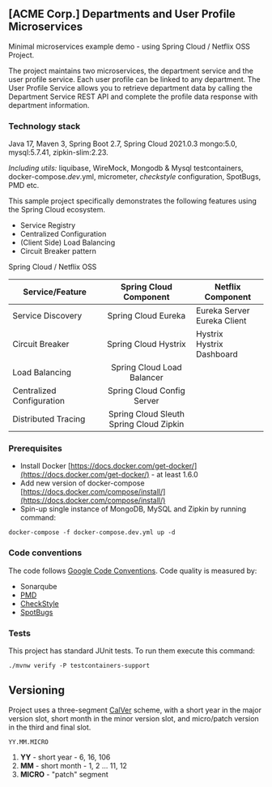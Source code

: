 ## [ACME Corp.] Departments and User Profile Microservices 


Minimal microservices example demo - using Spring Cloud / Netflix OSS Project.

The project maintains two microservices, the department service and the user profile service. Each user profile can be linked to any department.
The User Profile Service allows you to retrieve department data by calling the Department Service REST API and complete the profile data response
with department information.

### Technology stack

Java 17, Maven 3, Spring Boot 2.7, Spring Cloud 2021.0.3
mongo:5.0, mysql:5.7.41, zipkin-slim:2.23.

_Including utils:_ liquibase, WireMock, Mongodb & Mysql testcontainers, docker-compose._dev_.yml,
micrometer, _checkstyle_ configuration, SpotBugs, PMD etc.

This sample project specifically demonstrates the following features using the Spring Cloud ecosystem.

- Service Registry
- Centralized Configuration
- (Client Side) Load Balancing
- Circuit Breaker pattern


Spring Cloud / Netflix OSS

| Service/Feature           |            Spring Cloud Component            | Netflix Component              |
|---------------------------|:--------------------------------------------:|--------------------------------|
| Service Discovery         |             Spring Cloud Eureka              | Eureka Server<br>Eureka Client |
| Circuit Breaker           |             Spring Cloud Hystrix             | Hystrix<br>Hystrix Dashboard   |
| Load Balancing            |          Spring Cloud Load Balancer          |                                |
| Centralized Configuration |          Spring Cloud Config Server          |                                |
| Distributed Tracing       |  Spring Cloud Sleuth<br>Spring Cloud Zipkin  |                                |


### Prerequisites

- Install Docker [https://docs.docker.com/get-docker/](https://docs.docker.com/get-docker/) - at least 1.6.0
- Add new version of docker-compose [https://docs.docker.com/compose/install/](https://docs.docker.com/compose/install/)
- Spin-up single instance of MongoDB, MySQL and Zipkin by running command:

```
docker-compose -f docker-compose.dev.yml up -d
```

### Code conventions

The code follows [Google Code Conventions](https://google.github.io/styleguide/javaguide.html). Code
quality is measured by:

- Sonarqube
- [PMD](https://pmd.github.io/)
- [CheckStyle](https://checkstyle.sourceforge.io/)
- [SpotBugs](https://spotbugs.github.io/)

### Tests

This project has standard JUnit tests. To run them execute this command:

```text
./mvnw verify -P testcontainers-support
```

## Versioning

Project uses a three-segment [CalVer](https://calver.org/) scheme, with a short year in the major version slot, short month in the minor version slot, and micro/patch version in the third
and final slot.

```
YY.MM.MICRO
```

1. **YY** - short year - 6, 16, 106
1. **MM** - short month - 1, 2 ... 11, 12
1. **MICRO** -  "patch" segment

